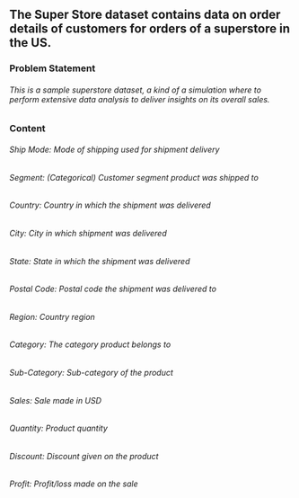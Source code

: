 ## The Super Store dataset contains data on order details of customers for orders of a superstore in the US.

### Problem Statement
###### This is a sample superstore dataset, a kind of a simulation where to perform extensive data analysis to deliver insights on its overall sales.

### Content
###### Ship Mode: Mode of shipping used for shipment delivery
###### Segment: (Categorical) Customer segment product was shipped to
###### Country: Country in which the shipment was delivered
###### City: City in which shipment was delivered
###### State: State in which the shipment was delivered
###### Postal Code: Postal code the shipment was delivered to
###### Region: Country region
###### Category: The category product belongs to
###### Sub-Category: Sub-category of the product
###### Sales: Sale made in USD
###### Quantity: Product quantity
###### Discount: Discount given on the product
###### Profit: Profit/loss made on the sale
